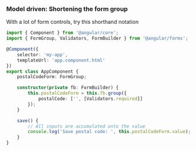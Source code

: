 ### Model driven: Shortening the form group

With a lot of form controls, try this shorthand notation 

```ts
import { Component } from '@angular/core';
import { FormGroup, Validators, FormBuilder } from '@angular/forms';

@Component({
	selector: 'my-app',
	templateUrl: 'app.component.html'
})
export class AppComponent {
	postalCodeForm: FormGroup;

	constructor(private fb: FormBuilder) {
		this.postalCodeForm = this.fb.group({
			postalCode: ['', [Validators.required]]
		});
	}

	save() {
		// All inputs are accumulated onto the value
		console.log('Save postal code: ', this.postalCodeForm.value);
	}
}
```
<!-- .element: class="stretch" -->